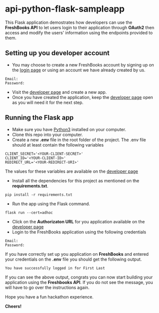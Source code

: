 # api-python-flask-sampleapp

This Flask application demostrates how developers can use the **FreshBooks API** to let users login to their application through **OAuth2** then access and modify the users' information using the endpoints provided to them.

## Setting up you developer account

- You may choose to create a new FreshBooks account by signing up on the [login page](https://my.freshbooks.com/#/login) or using an account we have already created by us.
```
Email: 
Password: 
```
- Visit the [developer page](https://my.freshbooks.com/#/developer) and create a new app.
- Once you have created the application, keep the [developer page](https://my.freshbooks.com/#/developer) open as you will need it for the next step.

## Running the Flask app

- Make sure you have [Python3](https://www.python.org/downloads/) installed on your computer.
- Clone this repo into your computer.
- Create a new **.env** file in the root folder of the project. The .env file should at least contain the following variables
```
CLIENT_SECRET='<YOUR-CLIENT-SECRET>'
CLIENT_ID='<YOUR-CLIENT-ID>'
REDIRECT_URL='<YOUR-REDIRECT-URI>'
```
The values for these variables are available on the [developer page](https://my.freshbooks.com/#/developer)
- Install all the dependencies for this project as mentioned on the **requirements.txt**.
```
pip install -r requirements.txt
```
- Run the app using the Flask command.
```
flask run --cert=adhoc
```
- Click on the **Authorizaton URL** for you application available on the [developer page](https://my.freshbooks.com/#/developer)
- Login to the FreshBooks application using the following credentials
```
Email:
Password:
```
If you have correctly set up you application on **FreshBooks** and entered your credentials on the **.env** file you should get the following output.
```
You have successfully logged in for First Last
```

If you can see the above output, congrats you can now start building your application using the **Freshbooks API**. If you do not see the message, you will have to go over the instructions again.

Hope you have a fun hackathon experience.

**Cheers!**